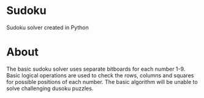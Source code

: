 # Sudoku
Sudoku solver created in Python

# About
The basic sudoku solver uses separate bitboards for each number 1-9. Basic logical operations are used to check the rows, columns and squares for possible positions of each number. The basic algorithm will be unable to solve challenging dusoku puzzles. 

